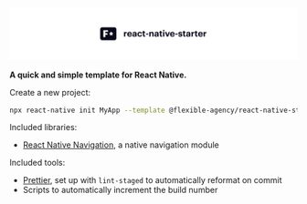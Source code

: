 ![React Native starter](.github/banner.svg)

**A quick and simple template for React Native.**

Create a new project:

```sh
npx react-native init MyApp --template @flexible-agency/react-native-starter
```

Included libraries:

* [React Native Navigation](https://wix.github.io/react-native-navigation/), a native navigation module

Included tools:

* [Prettier](https://prettier.io/), set up with `lint-staged` to automatically reformat on commit
* Scripts to automatically increment the build number

